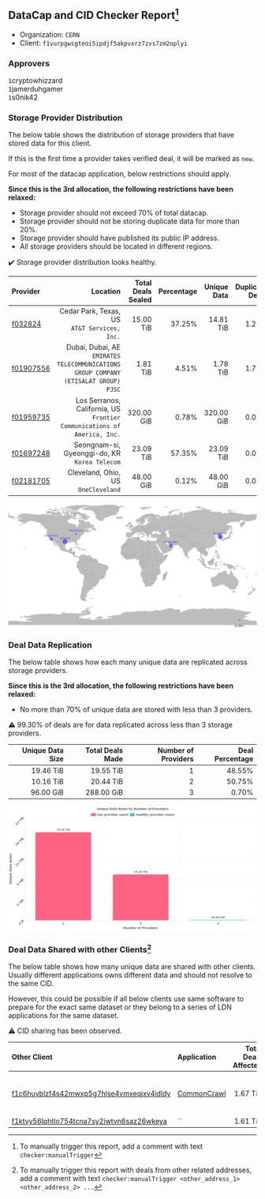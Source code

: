 ## DataCap and CID Checker Report[^1]
 - Organization: `CERN`
 - Client: `f1vurpgwsgteoi5ipdjf5akpvxrz7zvs7zm2oplyi`
### Approvers
`1`cryptowhizzard<br/>`1`jamerduhgamer<br/>`1`s0nik42

### Storage Provider Distribution
The below table shows the distribution of storage providers that have stored data for this client.

If this is the first time a provider takes verified deal, it will be marked as `new`.

For most of the datacap application, below restrictions should apply.

**Since this is the 3rd allocation, the following restrictions have been relaxed:**
 - Storage provider should not exceed 70% of total datacap.
 - Storage provider should not be storing duplicate data for more than 20%.
 - Storage provider should have published its public IP address.
 - All storage providers should be located in different regions.

✔️ Storage provider distribution looks healthy.

| Provider                                              |                                                                               Location | Total Deals Sealed | Percentage | Unique Data | Duplicate Deals |
| :---------------------------------------------------- | -------------------------------------------------------------------------------------: | -----------------: | ---------: | ----------: | --------------: |
| [f032824](https://filfox.info/en/address/f032824)     |                                        Cedar Park, Texas, US<br/>`AT&T Services, Inc.` |          15.00 TiB |     37.25% |   14.81 TiB |           1.25% |
| [f01907556](https://filfox.info/en/address/f01907556) | Dubai, Dubai, AE<br/>`EMIRATES TELECOMMUNICATIONS GROUP COMPANY (ETISALAT GROUP) PJSC` |           1.81 TiB |      4.51% |    1.78 TiB |           1.72% |
| [f01959735](https://filfox.info/en/address/f01959735) |            Los Serranos, California, US<br/>`Frontier Communications of America, Inc.` |         320.00 GiB |      0.78% |  320.00 GiB |           0.00% |
| [f01697248](https://filfox.info/en/address/f01697248) |                                       Seongnam-si, Gyeonggi-do, KR<br/>`Korea Telecom` |          23.09 TiB |     57.35% |   23.09 TiB |           0.00% |
| [f02181705](https://filfox.info/en/address/f02181705) |                                                 Cleveland, Ohio, US<br/>`OneCleveland` |          48.00 GiB |      0.12% |   48.00 GiB |           0.00% |

<img src="https://raw.githubusercontent.com/data-preservation-programs/filplus-checker-assets/main/filecoin-project/filecoin-plus-large-datasets/issues/1563/1690254656729.png"/>

### Deal Data Replication
The below table shows how each many unique data are replicated across storage providers.


**Since this is the 3rd allocation, the following restrictions have been relaxed:**
- No more than 70% of unique data are stored with less than 3 providers.

⚠️ 99.30% of deals are for data replicated across less than 3 storage providers.

| Unique Data Size | Total Deals Made | Number of Providers | Deal Percentage |
| ---------------: | ---------------: | ------------------: | --------------: |
|        19.46 TiB |        19.55 TiB |                   1 |          48.55% |
|        10.16 TiB |        20.44 TiB |                   2 |          50.75% |
|        96.00 GiB |       288.00 GiB |                   3 |           0.70% |

<img src="https://raw.githubusercontent.com/data-preservation-programs/filplus-checker-assets/main/filecoin-project/filecoin-plus-large-datasets/issues/1563/1690254657327.png"/>

### Deal Data Shared with other Clients[^3]
The below table shows how many unique data are shared with other clients.
Usually different applications owns different data and should not resolve to the same CID.

However, this could be possible if all below clients use same software to prepare for the exact same dataset or they belong to a series of LDN applications for the same dataset.

⚠️ CID sharing has been observed.

| Other Client                                                                                                          | Application                                                                                 | Total Deals Affected | Unique CIDs | Approvers                                                                                 |
| :-------------------------------------------------------------------------------------------------------------------- | :------------------------------------------------------------------------------------------ | -------------------: | ----------: | :---------------------------------------------------------------------------------------- |
| [f1c6huyblzf4s42mwxp5g7hlse4vmxeqjxv4idldy](https://filfox.info/en/address/f1c6huyblzf4s42mwxp5g7hlse4vmxeqjxv4idldy) | [CommonCrawl](https://github.com/filecoin-project/filecoin-plus-large-datasets/issues/1724) |             1.67 TiB |          21 | `1`Aifabot-Cloud<br/>`1`ipollo00<br/>`1`jamerduhgamer<br/>`1`Joss-Hua<br/>`1`liyunzhi-666 |
| [f1ktvy56lqhtlo754tcna7sy2iwtvn6saz26wkeya](https://filfox.info/en/address/f1ktvy56lqhtlo754tcna7sy2iwtvn6saz26wkeya) | ``                                                                                          |             1.61 TiB |          52 | Unknown                                                                                   |

[^1]: To manually trigger this report, add a comment with text `checker:manualTrigger`

[^2]: Deals from those addresses are combined into this report as they are specified with `checker:manualTrigger`

[^3]: To manually trigger this report with deals from other related addresses, add a comment with text `checker:manualTrigger <other_address_1> <other_address_2> ...`
